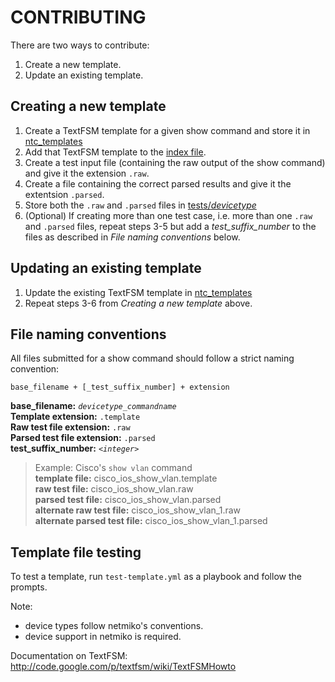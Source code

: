 # CONTRIBUTING

There are two ways to contribute:

 1. Create a new template.
 2. Update an existing template.

## Creating a new template

  1. Create a TextFSM template for a given show command and store it in [ntc_templates](ntc_templates/)
  2. Add that TextFSM template to the [index file](ntc_templates/index).
  3. Create a test input file (containing the raw output of the show command) and give it the extension `.raw`.
  4. Create a file containing the correct parsed results and give it the extentsion `.parsed`.
  5. Store both the `.raw` and `.parsed` files in [tests/*devicetype*](tests/)
  6. (Optional) If creating more than one test case, i.e. more than one `.raw` and `.parsed` files, repeat steps
  3-5 but add a *test_suffix_number* to the files as described in *File naming conventions* below.

## Updating an existing template

  1. Update the existing TextFSM template in [ntc_templates](ntc_templates/)
  2. Repeat steps 3-6 from *Creating a new template* above.

## File naming conventions

All files submitted for a show command should follow a strict naming convention:
```
base_filename + [_test_suffix_number] + extension
```

**base_filename:** *`devicetype_commandname`*  
**Template extension:** `.template`  
**Raw test file extension:** `.raw`  
**Parsed test file extension:** `.parsed`  
**test_suffix_number:** *`<integer>`*

>Example: Cisco's `show vlan` command  
**template file:** cisco_ios_show_vlan.template  
**raw test file:** cisco_ios_show_vlan.raw  
**parsed test file:** cisco_ios_show_vlan.parsed  
**alternate raw test file:** cisco_ios_show_vlan_1.raw  
**alternate parsed test file:** cisco_ios_show_vlan_1.parsed

## Template file testing

To test a template, run `test-template.yml` as a playbook and follow the prompts.

Note: 

* device types follow netmiko's conventions.
* device support in netmiko is required.

Documentation on TextFSM:  http://code.google.com/p/textfsm/wiki/TextFSMHowto
